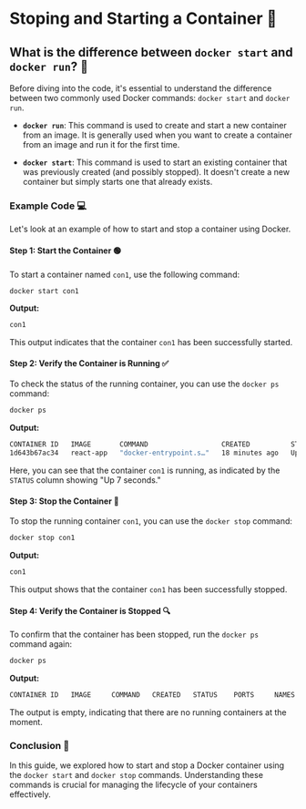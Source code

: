 # Stoping and Starting a Container 🚀

## What is the difference between `docker start` and `docker run`? 🤔

Before diving into the code, it's essential to understand the difference between two commonly used Docker commands: `docker start` and `docker run`.

- **`docker run`**: This command is used to create and start a new container from an image. It is generally used when you want to create a container from an image and run it for the first time.

- **`docker start`**: This command is used to start an existing container that was previously created (and possibly stopped). It doesn't create a new container but simply starts one that already exists.

### Example Code 💻

Let's look at an example of how to start and stop a container using Docker.

#### Step 1: Start the Container 🟢

To start a container named `con1`, use the following command:

```bash
docker start con1
```

**Output:**

```bash
con1
```

This output indicates that the container `con1` has been successfully started.

#### Step 2: Verify the Container is Running ✅

To check the status of the running container, you can use the `docker ps` command:

```bash
docker ps
```

**Output:**

```bash
CONTAINER ID   IMAGE       COMMAND                  CREATED          STATUS         PORTS                    NAMES
1d643b67ac34   react-app   "docker-entrypoint.s…"   18 minutes ago   Up 7 seconds   0.0.0.0:8000->3000/tcp   con1
```

Here, you can see that the container `con1` is running, as indicated by the `STATUS` column showing "Up 7 seconds."

#### Step 3: Stop the Container 🛑

To stop the running container `con1`, you can use the `docker stop` command:

```bash
docker stop con1
```

**Output:**

```bash
con1
```

This output shows that the container `con1` has been successfully stopped.

#### Step 4: Verify the Container is Stopped 🔍

To confirm that the container has been stopped, run the `docker ps` command again:

```bash
docker ps
```

**Output:**

```bash
CONTAINER ID   IMAGE     COMMAND   CREATED   STATUS    PORTS     NAMES
```

The output is empty, indicating that there are no running containers at the moment.

### Conclusion 🎯

In this guide, we explored how to start and stop a Docker container using the `docker start` and `docker stop` commands. Understanding these commands is crucial for managing the lifecycle of your containers effectively.
